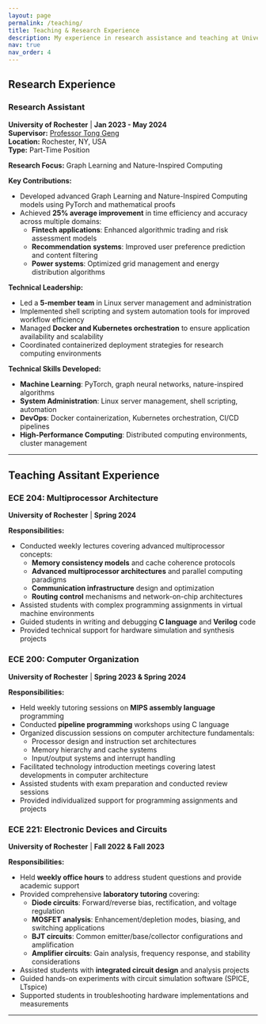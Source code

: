 ```yaml
---
layout: page
permalink: /teaching/
title: Teaching & Research Experience
description: My experience in research assistance and teaching at University of Rochester
nav: true
nav_order: 4
---
```


## Research Experience

### Research Assistant
**University of Rochester** | **Jan 2023 - May 2024**  
**Supervisor:** [Professor Tong Geng](https://www.tonytgeng.com/)  
**Location:** Rochester, NY, USA  
**Type:** Part-Time Position

**Research Focus:** Graph Learning and Nature-Inspired Computing

**Key Contributions:**
- Developed advanced Graph Learning and Nature-Inspired Computing models using PyTorch and mathematical proofs
- Achieved **25% average improvement** in time efficiency and accuracy across multiple domains:
  - **Fintech applications**: Enhanced algorithmic trading and risk assessment models
  - **Recommendation systems**: Improved user preference prediction and content filtering
  - **Power systems**: Optimized grid management and energy distribution algorithms

**Technical Leadership:**
- Led a **5-member team** in Linux server management and administration
- Implemented shell scripting and system automation tools for improved workflow efficiency
- Managed **Docker and Kubernetes orchestration** to ensure application availability and scalability
- Coordinated containerized deployment strategies for research computing environments

**Technical Skills Developed:**
- **Machine Learning**: PyTorch, graph neural networks, nature-inspired algorithms
- **System Administration**: Linux server management, shell scripting, automation
- **DevOps**: Docker containerization, Kubernetes orchestration, CI/CD pipelines
- **High-Performance Computing**: Distributed computing environments, cluster management

---

## Teaching Assitant Experience

### ECE 204: Multiprocessor Architecture
**University of Rochester** | **Spring 2024**  

**Responsibilities:**
- Conducted weekly lectures covering advanced multiprocessor concepts:
  - **Memory consistency models** and cache coherence protocols
  - **Advanced multiprocessor architectures** and parallel computing paradigms
  - **Communication infrastructure** design and optimization
  - **Routing control** mechanisms and network-on-chip architectures
- Assisted students with complex programming assignments in virtual machine environments
- Guided students in writing and debugging **C language** and **Verilog** code
- Provided technical support for hardware simulation and synthesis projects

### ECE 200: Computer Organization
**University of Rochester** | **Spring 2023 & Spring 2024**  

**Responsibilities:**
- Held weekly tutoring sessions on **MIPS assembly language** programming
- Conducted **pipeline programming** workshops using C language
- Organized discussion sessions on computer architecture fundamentals:
  - Processor design and instruction set architectures
  - Memory hierarchy and cache systems
  - Input/output systems and interrupt handling
- Facilitated technology introduction meetings covering latest developments in computer architecture
- Assisted students with exam preparation and conducted review sessions
- Provided individualized support for programming assignments and projects

### ECE 221: Electronic Devices and Circuits
**University of Rochester** | **Fall 2022 & Fall 2023**  

**Responsibilities:**
- Held **weekly office hours** to address student questions and provide academic support
- Provided comprehensive **laboratory tutoring** covering:
  - **Diode circuits**: Forward/reverse bias, rectification, and voltage regulation
  - **MOSFET analysis**: Enhancement/depletion modes, biasing, and switching applications
  - **BJT circuits**: Common emitter/base/collector configurations and amplification
  - **Amplifier circuits**: Gain analysis, frequency response, and stability considerations
- Assisted students with **integrated circuit design** and analysis projects
- Guided hands-on experiments with circuit simulation software (SPICE, LTspice)
- Supported students in troubleshooting hardware implementations and measurements

---
